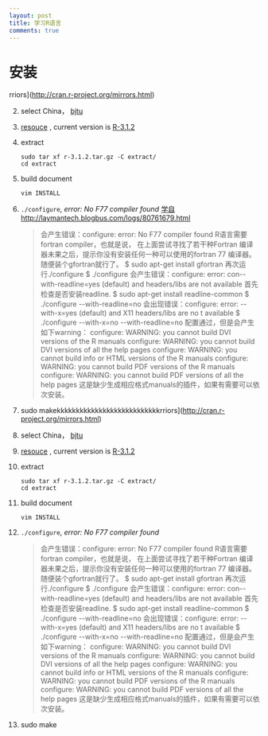 ```yaml
---
layout: post
title: 学习R语言 
comments: true
---
```


# 安装


rriors](http://cran.r-project.org/mirrors.html)

2. select China， [bjtu](http://mirror.bjtu.edu.cn/cran)

3. [resouce](http://mirror.bjtu.edu.cn/cran/sources.html) , current version is [R-3.1.2](http://mirror.bjtu.edu.cn/cran/src/base/R-3/R-3.1.2.tar.gz)

4. extract
    ```
    sudo tar xf r-3.1.2.tar.gz -C extract/
    cd extract
    ```
5.  build document
    
    ```
    vim INSTALL
    ```

6.  `./configure`,  *error: No F77 compiler found*
    [学自http://laymantech.blogbus.com/logs/80761679.html](http://laymantech.blogbus.com/logs/80761679.html)

	>会产生错误：configure: error: No F77 compiler found
 R语言需要fortran compiler，也就是说， 在上面尝试寻找了若干种Fortran 编译器未果之后，提示你没有安装任何一种可以使用的fortran 77 编译器。随便装个gfortran就行了。
$ sudo apt-get install gfortran
再次运行./configure
$ ./configure
会产生错误：configure: error: con--with-readline=yes (default) and headers/libs are not available
首先检查是否安装readline.
$ sudo apt-get install readline-common
$ ./configure --with-readline=no
会出现错误：configure: error: --with-x=yes (default) and X11 headers/libs are no t available
$ ./configure --with-x=no --with-readline=no
配置通过，但是会产生如下warning：
configure: WARNING: you cannot build DVI versions of the R manuals
configure: WARNING: you cannot build DVI versions of all the help pages
configure: WARNING: you cannot build info or HTML versions of the R manuals
configure: WARNING: you cannot build PDF versions of the R manuals
configure: WARNING: you cannot build PDF versions of all the help pages
这是缺少生成相应格式manuals的插件，如果有需要可以依次安装。

7. sudo makekkkkkkkkkkkkkkkkkkkkkkkkkkkrriors](http://cran.r-project.org/mirrors.html)

2. select China， [bjtu](http://mirror.bjtu.edu.cn/cran)

3. [resouce](http://mirror.bjtu.edu.cn/cran/sources.html) , current version is [R-3.1.2](http://mirror.bjtu.edu.cn/cran/src/base/R-3/R-3.1.2.tar.gz)

4. extract
    ```
    sudo tar xf r-3.1.2.tar.gz -C extract/
    cd extract
    ```
5.  build document
    
    ```
    vim INSTALL
    ```

6.  `./configure`,  *error: No F77 compiler found*

	>会产生错误：configure: error: No F77 compiler found
 R语言需要fortran compiler，也就是说， 在上面尝试寻找了若干种Fortran 编译器未果之后，提示你没有安装任何一种可以使用的fortran 77 编译器。随便装个gfortran就行了。
$ sudo apt-get install gfortran
再次运行./configure
$ ./configure
会产生错误：configure: error: con--with-readline=yes (default) and headers/libs are not available
首先检查是否安装readline.
$ sudo apt-get install readline-common
$ ./configure --with-readline=no
会出现错误：configure: error: --with-x=yes (default) and X11 headers/libs are no t available
$ ./configure --with-x=no --with-readline=no
配置通过，但是会产生如下warning：
configure: WARNING: you cannot build DVI versions of the R manuals
configure: WARNING: you cannot build DVI versions of all the help pages
configure: WARNING: you cannot build info or HTML versions of the R manuals
configure: WARNING: you cannot build PDF versions of the R manuals
configure: WARNING: you cannot build PDF versions of all the help pages
这是缺少生成相应格式manuals的插件，如果有需要可以依次安装。

7. sudo make
